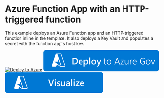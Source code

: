 # Azure Function App with an HTTP-triggered function 


This example deploys an Azure Function app and an HTTP-triggered function inline in the template. It also deploys a Key Vault and populates a secret with the function app's host key.


[![Deploy to Azure](https://aka.ms/deploytoazurebutton)](https://portal.azure.com/#create/Microsoft.Template/uri/https%3A%2F%2Fraw.githubusercontent.com%2Feverton-o%2Faz500%2Fmain%2F01_Create%2520and%2520Manage%2520a%2520Managed%2520Identity%2520for%2520Azure%2520Resources%2Ffunction-http-trigger%2Fazuredeploy.json)
[![Deploy To Azure US Gov](https://raw.githubusercontent.com/Azure/azure-quickstart-templates/master/1-CONTRIBUTION-GUIDE/images/deploytoazuregov.svg?sanitize=true)](https://portal.azure.com/#create/Microsoft.Template/uri/https%3A%2F%2Fraw.githubusercontent.com%2Feverton-o%2Faz500%2Fmain%2F01_Create%2520and%2520Manage%2520a%2520Managed%2520Identity%2520for%2520Azure%2520Resources%2Ffunction-http-trigger%2Fazuredeploy.json)
[![Visualize](https://raw.githubusercontent.com/Azure/azure-quickstart-templates/master/1-CONTRIBUTION-GUIDE/images/visualizebutton.svg?sanitize=true)](http://armviz.io/#/?load=https%3A%2F%2Fraw.githubusercontent.com%2Feverton-o%2Faz500%2Fmain%2F01_Create%2520and%2520Manage%2520a%2520Managed%2520Identity%2520for%2520Azure%2520Resources%2Ffunction-http-trigger%2Fazuredeploy.json)

